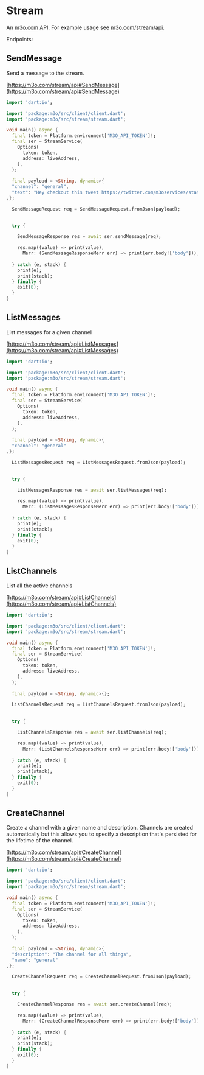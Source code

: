# Stream

An [m3o.com](https://m3o.com) API. For example usage see [m3o.com/stream/api](https://m3o.com/stream/api).

Endpoints:

## SendMessage

Send a message to the stream.


[https://m3o.com/stream/api#SendMessage](https://m3o.com/stream/api#SendMessage)

```dart
import 'dart:io';

import 'package:m3o/src/client/client.dart';
import 'package:m3o/src/stream/stream.dart';

void main() async {
  final token = Platform.environment['M3O_API_TOKEN']!;
  final ser = StreamService(
    Options(
      token: token,
      address: liveAddress,
    ),
  );
 
  final payload = <String, dynamic>{
  "channel": "general",
  "text": "Hey checkout this tweet https://twitter.com/m3oservices/status/1455291054295498752"
,};

  SendMessageRequest req = SendMessageRequest.fromJson(payload);

  
  try {

	SendMessageResponse res = await ser.sendMessage(req);

    res.map((value) => print(value),
	  Merr: (SendMessageResponseMerr err) => print(err.body!['body']));	
  
  } catch (e, stack) {
    print(e);
	print(stack);
  } finally {
    exit(0);
  }
}
```
## ListMessages

List messages for a given channel


[https://m3o.com/stream/api#ListMessages](https://m3o.com/stream/api#ListMessages)

```dart
import 'dart:io';

import 'package:m3o/src/client/client.dart';
import 'package:m3o/src/stream/stream.dart';

void main() async {
  final token = Platform.environment['M3O_API_TOKEN']!;
  final ser = StreamService(
    Options(
      token: token,
      address: liveAddress,
    ),
  );
 
  final payload = <String, dynamic>{
  "channel": "general"
,};

  ListMessagesRequest req = ListMessagesRequest.fromJson(payload);

  
  try {

	ListMessagesResponse res = await ser.listMessages(req);

    res.map((value) => print(value),
	  Merr: (ListMessagesResponseMerr err) => print(err.body!['body']));	
  
  } catch (e, stack) {
    print(e);
	print(stack);
  } finally {
    exit(0);
  }
}
```
## ListChannels

List all the active channels


[https://m3o.com/stream/api#ListChannels](https://m3o.com/stream/api#ListChannels)

```dart
import 'dart:io';

import 'package:m3o/src/client/client.dart';
import 'package:m3o/src/stream/stream.dart';

void main() async {
  final token = Platform.environment['M3O_API_TOKEN']!;
  final ser = StreamService(
    Options(
      token: token,
      address: liveAddress,
    ),
  );
 
  final payload = <String, dynamic>{};

  ListChannelsRequest req = ListChannelsRequest.fromJson(payload);

  
  try {

	ListChannelsResponse res = await ser.listChannels(req);

    res.map((value) => print(value),
	  Merr: (ListChannelsResponseMerr err) => print(err.body!['body']));	
  
  } catch (e, stack) {
    print(e);
	print(stack);
  } finally {
    exit(0);
  }
}
```
## CreateChannel

Create a channel with a given name and description. Channels are created automatically but
this allows you to specify a description that's persisted for the lifetime of the channel.


[https://m3o.com/stream/api#CreateChannel](https://m3o.com/stream/api#CreateChannel)

```dart
import 'dart:io';

import 'package:m3o/src/client/client.dart';
import 'package:m3o/src/stream/stream.dart';

void main() async {
  final token = Platform.environment['M3O_API_TOKEN']!;
  final ser = StreamService(
    Options(
      token: token,
      address: liveAddress,
    ),
  );
 
  final payload = <String, dynamic>{
  "description": "The channel for all things",
  "name": "general"
,};

  CreateChannelRequest req = CreateChannelRequest.fromJson(payload);

  
  try {

	CreateChannelResponse res = await ser.createChannel(req);

    res.map((value) => print(value),
	  Merr: (CreateChannelResponseMerr err) => print(err.body!['body']));	
  
  } catch (e, stack) {
    print(e);
	print(stack);
  } finally {
    exit(0);
  }
}
```
